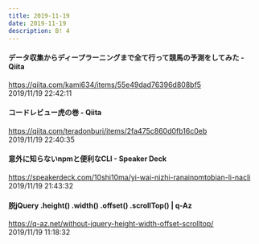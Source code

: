 ```yaml
---
title: 2019-11-19
date: 2019-11-19
description: B! 4
---
```


#### データ収集からディープラーニングまで全て行って競馬の予測をしてみた - Qiita
https://qiita.com/kami634/items/55e49dad76396d808bf5<br>
2019/11/19 22:42:11<br>


#### コードレビュー虎の巻 - Qiita
https://qiita.com/teradonburi/items/2fa475c860d0fb16c0eb<br>
2019/11/19 22:40:35<br>


#### 意外に知らないnpmと便利なCLI - Speaker Deck
https://speakerdeck.com/10shi10ma/yi-wai-nizhi-ranainpmtobian-li-nacli<br>
2019/11/19 21:43:32<br>


#### 脱jQuery .height() .width() .offset() .scrollTop() | q-Az
https://q-az.net/without-jquery-height-width-offset-scrolltop/<br>
2019/11/19 11:18:32<br>


